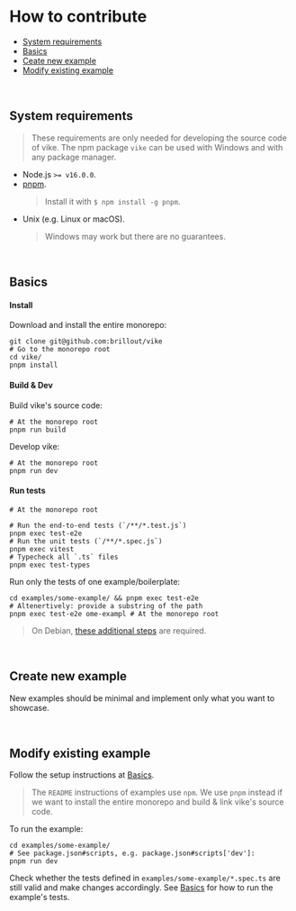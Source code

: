 # How to contribute

- [System requirements](#system-requirements)
- [Basics](#basics)
- [Ceate new example](#create-new-example)
- [Modify existing example](#modify-existing-example)

<br/>


## System requirements

> These requirements are only needed for developing the source code of vike. The npm package `vike` can be used with Windows and with any package manager.

- Node.js `>= v16.0.0`.
- [pnpm](https://pnpm.io/).
  > Install it with `$ npm install -g pnpm`.
- Unix (e.g. Linux or macOS).
  > Windows may work but there are no guarantees.

<br/>


## Basics

#### Install

Download and install the entire monorepo:

```shell
git clone git@github.com:brillout/vike
# Go to the monorepo root
cd vike/
pnpm install
```

#### Build & Dev

Build vike's source code:

```shell
# At the monorepo root
pnpm run build
```

Develop vike:

```shell
# At the monorepo root
pnpm run dev
```

#### Run tests

```shell
# At the monorepo root

# Run the end-to-end tests (`/**/*.test.js`)
pnpm exec test-e2e
# Run the unit tests (`/**/*.spec.js`)
pnpm exec vitest
# Typecheck all `.ts` files
pnpm exec test-types
```

Run only the tests of one example/boilerplate:

```shell
cd examples/some-example/ && pnpm exec test-e2e
# Altenertively: provide a substring of the path
pnpm exec test-e2e ome-exampl # At the monorepo root
```

> On Debian, [these additional steps](https://github.com/brillout/vike/issues/283#issuecomment-1072974554) are required.

<br/>


## Create new example

New examples should be minimal and implement only what you want to showcase.

<br/>


## Modify existing example

Follow the setup instructions at [Basics](#basics).

> The `README` instructions of examples use `npm`. We use `pnpm` instead if we want to install the entire monorepo and build & link vike's source code.

To run the example:

```shell
cd examples/some-example/
# See package.json#scripts, e.g. package.json#scripts['dev']:
pnpm run dev
```

Check whether the tests defined in `examples/some-example/*.spec.ts` are still valid and make changes accordingly. See [Basics](#basics) for how to run the example's tests.
